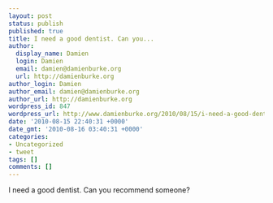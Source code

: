 ```yaml
---
layout: post
status: publish
published: true
title: I need a good dentist. Can you...
author:
  display_name: Damien
  login: Damien
  email: damien@damienburke.org
  url: http://damienburke.org
author_login: Damien
author_email: damien@damienburke.org
author_url: http://damienburke.org
wordpress_id: 847
wordpress_url: http://www.damienburke.org/2010/08/15/i-need-a-good-dentist-can-you/
date: '2010-08-15 22:40:31 +0000'
date_gmt: '2010-08-16 03:40:31 +0000'
categories:
- Uncategorized
- tweet
tags: []
comments: []
---
```

<p>I need a good dentist. Can you recommend someone?</p>
